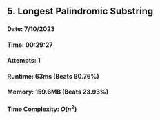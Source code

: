 ## 5. Longest Palindromic Substring

#### Date: 7/10/2023

#### Time: 00:29:27

#### Attempts: 1

#### Runtime: 63ms (Beats 60.76%)

#### Memory: 159.6MB (Beats 23.93%)

#### Time Complexity: $O(n^2)$